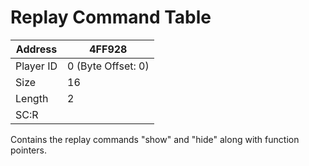 
#  Replay Command Table
Address   | 4FF928
----------|-------------
Player ID | 0 (Byte Offset: 0)
Size 	  | 16
Length 	  | 2
SC:R      | 

Contains the replay commands "show" and "hide" along with function pointers.
